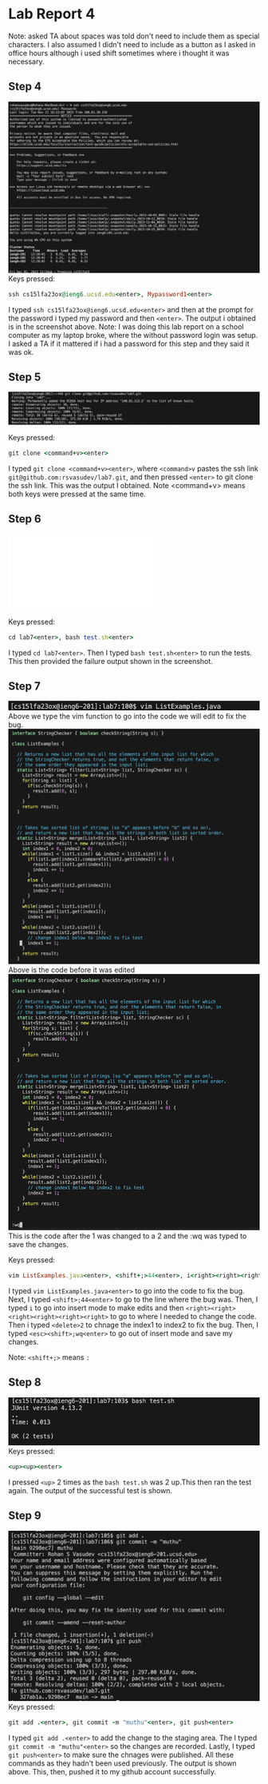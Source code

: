 # Lab Report 4 

Note: asked  TA about spaces was told don't need to include them as special characters. I also assumed I didn't need to include <shift> as a button as I asked in office hours although i used shift sometimes where i thought it was necessary.

## Step 4 
![Image](LoggingIn.png)
Keys pressed: 
```ruby
ssh cs15lfa23ox@ieng6.ucsd.edu<enter>, Mypassword1<enter>
```
I typed ```ssh cs15lfa23ox@ieng6.ucsd.edu<enter>``` and then at the prompt for the password i typed my password and then ```<enter>```. The output i obtained is in the screenshot above. 
Note: I was doing this lab report on a school computer as my laptop broke, where the without password login was setup. I asked a TA if it mattered if i had a password for this step and they said it was ok.

## Step 5
![Image](cloning.png)

Keys pressed:
```ruby
git clone <command+v><enter>
```
I typed ```git clone <command+v><enter>```, where ```<command>v``` pastes the ssh link ```git@github.com:rsvasudev/lab7.git```, and then pressed ```<enter>``` to git clone the ssh link. This was the output I obtained. Note <command+v> means both keys were pressed at the same time.

## Step 6
![Image](actualrunningtests.sh)

Keys pressed:
```ruby
cd lab7<enter>, bash test.sh<enter>
```
I typed ```cd lab7<enter>```. Then I typed ```bash test.sh<enter>``` to run the tests. This then provided the failure output shown in the screenshot.

## Step 7
![Image](vim.png)
Above we type the vim function to go into the code we will edit to fix the bug.
![Image](CodeBefore.png)
Above is the code before it was edited
![Image](codeafter.png)
This is the code after the 1 was changed to a 2 and the :wq was typed to save the changes.

Keys pressed:
```ruby
vim ListExamples.java<enter>, <shift+;>44<enter>, i<right><right><right><right><right><right><delete>2, <esc><shift+;>wq<enter>
```
I typed ```vim ListExamples.java<enter>``` to go into the code to fix the bug. Next, I typed  ```<shift>;44<enter>``` to go to the line where the bug was. Then, I typed ```i``` to go into insert mode to make edits and then ```<right><right><right><right><right><right>``` to go to where I needed to change the code. Then i typed ```<delete>2``` to chnage the index1 to index2 to fix the bug. Then, I typed ```<esc><shift>;wq<enter>``` to go out of insert mode and save my changes.

Note: ```<shift+;>``` means ```:```

## Step 8
![Image](success.png)
Keys pressed:
```ruby
<up><up><enter>
```
I pressed ```<up>``` 2 times as the ```bash test.sh``` was 2 up.This then ran the test again. The output of the successful test is shown.

## Step 9
![Image](laststep.png)
Keys pressed:
```ruby
git add .<enter>, git commit -m "muthu"<enter>, git push<enter>
```
I typed ```git add .<enter>``` to add the change to the staging area. The I typed ```git commit -m "muthu"<enter>``` so the changes are recorded. Lastly, I typed ```git push<enter>``` to make sure the chnages were published. All these commands as they hadn't been used previously. The output is shown above. This, then, pushed it to my github account successfully.
 

